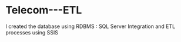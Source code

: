 # Telecom---ETL
I created the database using RDBMS : SQL Server
Integration and ETL processes using SSIS
